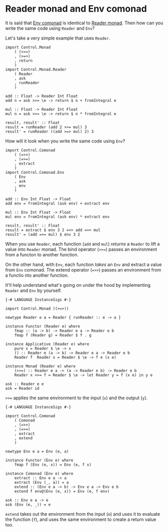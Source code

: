 # Reader monad and Env comonad

It is said that [Env comonad](http://hackage.haskell.org/package/comonad/docs/Control-Comonad-Env.html) is identical to [Reader monad](http://hackage.haskell.org/package/mtl/docs/Control-Monad-Reader.html). Then how can you write the same code using `Reader` and `Env`?

Let's take a very simple example that uses `Reader`.

```
import Control.Monad
    ( (>>=)
    , (>=>)
    , return
    )
import Control.Monad.Reader
    ( Reader
    , ask
    , runReader
    )

add :: Float -> Reader Int Float
add n = ask >>= \e -> return $ n + fromIntegral e

mul :: Float -> Reader Int Float
mul n = ask >>= \e -> return $ n * fromIntegral e

result, result' :: Float
result = runReader (add 2 >>= mul) 3
result' = runReader ((add >=> mul) 2) 3
```

How will it look when you write the same code using `Env`?

```
import Control.Comonad
    ( (=>>)
    , (=>=)
    , extract
    )
import Control.Comonad.Env
    ( Env
    , ask
    , env
    )

add :: Env Int Float -> Float
add env = fromIntegral (ask env) + extract env

mul :: Env Int Float -> Float
mul env = fromIntegral (ask env) * extract env

result, result' :: Float
result = extract $ env 3 2 =>> add =>> mul
result' = (add =>= mul) $ env 3 2
```

When you use `Reader`, each function (`add` and `mul`) *returns* a `Reader` to lift a value into `Reader` monad. The bind operator (`>>=`) passes an environment from a functon to another function.

On the other hand, with `Env`, each function *takes* an `Env` and extract a value from `Env` comonad. The extend operator (`=>>`) passes an environment from a functio nto another function.

It'll help understand what's going on under the hood by implementing `Reader` and `Env` by yourself.

```
{-# LANGUAGE InstanceSigs #-}

import Control.Monad ((>=>))

newtype Reader e a = Reader { runReader :: e -> a }

instance Functor (Reader e) where
    fmap :: (a -> b) -> Reader e a -> Reader e b
    fmap f (Reader g) = Reader $ f . g

instance Applicative (Reader e) where
    pure x = Reader $ \e -> x
    () :: Reader e (a -> b) -> Reader e a -> Reader e b
    Reader f  Reader x = Reader $ \e -> f e (x e)

instance Monad (Reader e) where
    (>>=) :: Reader e a -> (a -> Reader e b) -> Reader e b
    Reader x >>= f = Reader $ \e -> let Reader y = f (x e) in y e

ask :: Reader e e
ask = Reader id
```

`>>=` applies the same environment to the input (`x`) and the output (`y`).

```
{-# LANGUAGE InstanceSigs #-}

import Control.Comonad
    ( Comonad
    , (=>>)
    , (=>=)
    , extract
    , extend
    )

newtype Env e a = Env (e, a)

instance Functor (Env e) where
    fmap f (Env (e, x)) = Env (e, f x)

instance Comonad (Env e) where
    extract :: Env e a -> a
    extract (Env (_, a)) = a
    extend :: (Env e a -> b) -> Env e a -> Env e b
    extend f env@(Env (e, x)) = Env (e, f env)

ask :: Env e a -> e
ask (Env (e, _)) = e
```

`extend` takes out the environment from the input (`e`) and uses it to evaluate the function (`f`), and uses the same environment to create a return value too.
